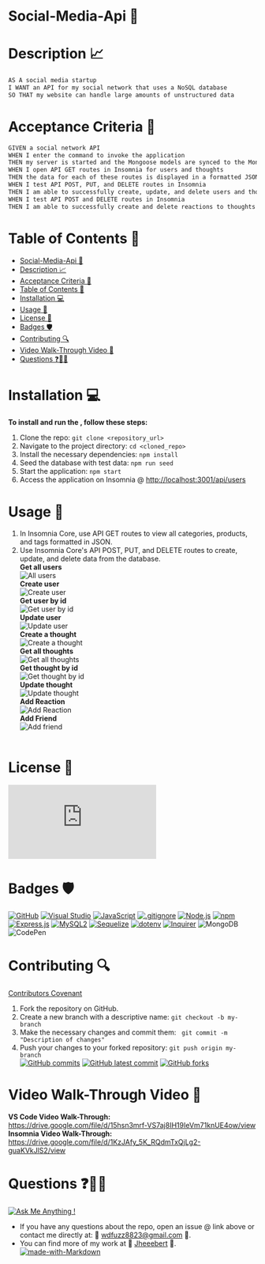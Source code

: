 # Social-Media-Api 📱

# Description 📈

```md
AS A social media startup
I WANT an API for my social network that uses a NoSQL database
SO THAT my website can handle large amounts of unstructured data
```
# Acceptance Criteria 📝

```md
GIVEN a social network API
WHEN I enter the command to invoke the application
THEN my server is started and the Mongoose models are synced to the MongoDB database
WHEN I open API GET routes in Insomnia for users and thoughts
THEN the data for each of these routes is displayed in a formatted JSON
WHEN I test API POST, PUT, and DELETE routes in Insomnia
THEN I am able to successfully create, update, and delete users and thoughts in my database
WHEN I test API POST and DELETE routes in Insomnia
THEN I am able to successfully create and delete reactions to thoughts and add and remove friends to a user’s friend list
```

# Table of Contents 📓

- [Social-Media-Api 📱](#social-media-api-)
- [Description 📈](#description-)
- [Acceptance Criteria 📝](#acceptance-criteria-)
- [Table of Contents 📓](#table-of-contents-)
- [Installation 💻](#installation-)
- [Usage 📎](#usage-)
- [License 📂](#license-)
- [Badges 🛡️](#badges-️)
- [Contributing 🔍](#contributing-)
- [Video Walk-Through Video 🎥](#video-walk-through-video-)
- [Questions ❓📧❔](#questions-)

# Installation 💻

<strong>To install and run the , follow these steps:</strong> <br>

1. Clone the repo: `git clone <repository_url>`
1. Navigate to the project directory: `cd <cloned_repo>`
2. Install the necessary dependencies: `npm install`
3. Seed the database with test data: `npm run seed`
4. Start the application: `npm start`
5. Access the application on Insomnia @ [http://localhost:3001/api/users](http://localhost:3001/api/thoughts)

# Usage 📎

1. In Insomnia Core, use API GET routes to view all categories, products, and tags formatted in JSON.
2. Use Insomnia Core's API POST, PUT, and DELETE routes to create, update, and delete data from the database. <br>
   <strong>Get all users</strong> <br>
   ![All users](/assets/images/getAllUsers.png) <br>
   <strong>Create user</strong> <br>
   ![Create user](/assets/images/createUser.png) <br>
   <strong>Get user by id</strong> <br>
   ![Get user by id](/assets/images/getUserById.png) <br>
   <strong>Update user</strong> <br>
   ![Update user](/assets/images/updateUser.png) <br>
   <strong>Create a thought</strong> <br>
   ![Create a thought](/assets/images/createAThought.png) <br>
   <strong>Get all thoughts</strong> <br>
   ![Get all thoughts](/assets/images/getAllThoughts.png) <br>
   <strong>Get thought by id</strong> <br>
   ![Get thought by id](/assets/images/getThoughtById.png) <br>
   <strong>Update thought</strong> <br>
   ![Update thought](/assets/images/updateThought.png) <br>
   <strong>Add Reaction</strong> <br>
   ![Add Reaction](/assets/images/addReaction.png) <br>
   <strong>Add Friend</strong> <br>
   ![Add friend](/assets/images/addFriend.png) <br>
   <br>

# License 📂

[![GitHub license](https://badgen.net/github/license/Naereen/Strapdown.js)](https://github.com/Naereen/StrapDown.js/blob/master/LICENSE)

# Badges 🛡️

[![GitHub](https://img.shields.io/badge/--181717?logo=github&logoColor=ffffff)](https://github.com/)
[![Visual Studio](https://badgen.net/badge/icon/visualstudio?icon=visualstudio&label)](https://visualstudio.microsoft.com)
[![JavaScript](https://badgen.net/badge/icon/javascript?icon=javascript&label)](https://www.javascript.com/)
[![.gitignore](https://badgen.net/badge/icon/git?icon=git&label)](https://git-scm.com/doc)
[![Node.js](https://badgen.net/badge/icon/nodejs?icon=nodejs&label)](https://nodejs.org/)
[![npm](https://badgen.net/badge/icon/npm?icon=npm&label)](https://npmjs.com/)
[![Express.js](https://badgen.net/badge/icon/express?icon=express&label)](https://expressjs.com/)
[![MySQL2](https://badgen.net/badge/icon/mysql2?icon=npm&label)](https://www.npmjs.com/package/mysql2)
[![Sequelize](https://badgen.net/badge/icon/sequelize?icon=sequelize&label)](https://sequelize.org/)
[![dotenv](https://badgen.net/badge/icon/dotenv?icon=npm&label)](https://www.npmjs.com/package/dotenv)
[![Inquirer](https://img.shields.io/badge/Inquirer-8.2.4-blue)](https://github.com/SBoudrias/Inquirer.js)
![MongoDB](https://img.shields.io/badge/MongoDB-%234ea94b.svg?style=for-the-badge&logo=mongodb&logoColor=white)
![CodePen](https://img.shields.io/badge/Codepen-000000?style=for-the-badge&logo=codepen&logoColor=white)

# Contributing 🔍

[Contributors Covenant](https://www.contributor-covenant.org/) <br>

1. Fork the repository on GitHub.
2. Create a new branch with a descriptive name: `git checkout -b my-branch`
3. Make the necessary changes and commit them: ` git commit -m "Description of changes"`
4. Push your changes to your forked repository: `git push origin my-branch`
   <br>
   [![GitHub commits](https://badgen.net/github/commits/Jheeebert/social-media-api)](https://GitHub.com/Jheeebert/social-media-api/commit/)
   [![GitHub latest commit](https://badgen.net/github/last-commit/Jheeebert/social-media-api)](https://GitHub.com/Jheeebert/social-media-api/commit/)
   [![GitHub forks](https://img.shields.io/github/forks/Jheeebert/social-media-api.svg?style=social&label=Fork&maxAge=2592000)](https://GitHub.com/Jheeebert/social-media-api/network/)
   <br>

# Video Walk-Through Video 🎥

<strong>VS Code Video Walk-Through:</strong> <br>
https://drive.google.com/file/d/15hsn3mrf-VS7aj8IH19IeVm71knUE4ow/view <br>
<strong>Insomnia Video Walk-Through:</strong> <br>
https://drive.google.com/file/d/1KzJAfy_5K_RQdmTxQjLg2-guaKVkJlS2/view

# Questions ❓📧❔

[![Ask Me Anything !](https://img.shields.io/badge/Ask%20me-anything-1abc9c.svg)](https://GitHub.com/Jheeebert/social-media-api) <br>
* If you have any questions about the repo, open an issue @ link above or contact me directly at:  📧 wdfuzz8823@gmail.com 📧. <br>
* You can find more of my work at 🔖 [Jheeebert](https://github.com/Jheeebert/) 🔖. <br>
[![made-with-Markdown](https://img.shields.io/badge/Made%20with-Markdown-1f425f.svg)](http://commonmark.org)